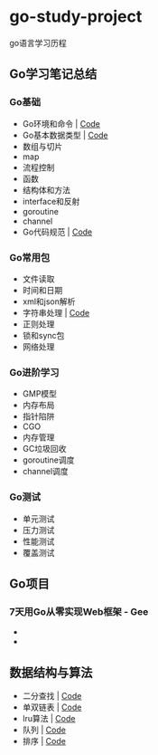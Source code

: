 # go-study-project
go语言学习历程

## Go学习笔记总结
   
 ### Go基础
   
   - Go环境和命令 | [Code](go-study/go_basic/command)
   - Go基本数据类型 | [Code](go-study/go_basic/basic_data_type)
   - 数组与切片
   - map
   - 流程控制
   - 函数
   - 结构体和方法
   - interface和反射
   - goroutine 
   - channel  
   - Go代码规范 | [Code](go-study/go_basic/go-lint/lint.md)
   
 ### Go常用包
 
   - 文件读取
   - 时间和日期
   - xml和json解析
   - 字符串处理 | [Code](go-study/package/string)
   - 正则处理
   - 锁和sync包
   - 网络处理
   
 ### Go进阶学习
   
   - GMP模型
   - 内存布局
   - 指针陷阱
   - CGO
   - 内存管理
   - GC垃圾回收
   - goroutine调度
   - channel调度
   
 ### Go测试
 
   - 单元测试
   - 压力测试
   - 性能测试
   - 覆盖测试
   
   
## Go项目
   
  ### 7天用Go从零实现Web框架 - Gee
   
   
   -
   - 
   

## 数据结构与算法

   - 二分查找         | [Code](algo/find)
   - 单双链表      | [Code](algo/link_list)
   - lru算法         | [Code](algo/lru)
   - 队列           | [Code](algo/queue)
   - 排序           | [Code](algo/sort)
    
    
   
   
   
   
     








